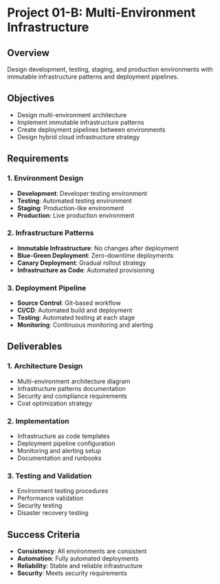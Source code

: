 # Project 01-B: Multi-Environment Infrastructure

## Overview

Design development, testing, staging, and production environments with immutable infrastructure patterns and deployment pipelines.

## Objectives

- Design multi-environment architecture
- Implement immutable infrastructure patterns
- Create deployment pipelines between environments
- Design hybrid cloud infrastructure strategy

## Requirements

### 1. Environment Design
- **Development**: Developer testing environment
- **Testing**: Automated testing environment
- **Staging**: Production-like environment
- **Production**: Live production environment

### 2. Infrastructure Patterns
- **Immutable Infrastructure**: No changes after deployment
- **Blue-Green Deployment**: Zero-downtime deployments
- **Canary Deployment**: Gradual rollout strategy
- **Infrastructure as Code**: Automated provisioning

### 3. Deployment Pipeline
- **Source Control**: Git-based workflow
- **CI/CD**: Automated build and deployment
- **Testing**: Automated testing at each stage
- **Monitoring**: Continuous monitoring and alerting

## Deliverables

### 1. Architecture Design
- Multi-environment architecture diagram
- Infrastructure patterns documentation
- Security and compliance requirements
- Cost optimization strategy

### 2. Implementation
- Infrastructure as code templates
- Deployment pipeline configuration
- Monitoring and alerting setup
- Documentation and runbooks

### 3. Testing and Validation
- Environment testing procedures
- Performance validation
- Security testing
- Disaster recovery testing

## Success Criteria

- **Consistency**: All environments are consistent
- **Automation**: Fully automated deployments
- **Reliability**: Stable and reliable infrastructure
- **Security**: Meets security requirements

